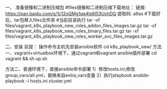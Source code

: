 一、 准备镜像和二进制压缩包
#files镜像和二进制压缩下载地址：
 链接: https://pan.baidu.com/s/1c12oQMg1qe4Is6I53UxhDQ 提取码: a9as 
#下载好后，tar包移入files文件夹
#当前目录执行
 tar -xf files/vagrant_k8s_playbook_new_roles_addon_files_images.tar.gz
 tar -xf files/vagrant_k8s_playbook_new_roles_binary_files.tar.gz
 tar -xf files/vagrant_k8s_playbook_new_roles_worker_svc_files_images.tar.gz

 二、安装
 前提： 操作命令主机先安装ansible软件 
 cd k8s_playbook_new/
 方法一、vagrant+virtualbox环境下，通过vagrant和vagrant ansible插件部署
 cd vagrant && sh up.sh

 方法二、普通环境下，直接ansible命令部署
 1）修改hosts.ini;修改group_vars/all.yml，替换来自extra_vars变量
 2）执行playbook
 ansbile-playbook -i hosts.ini cluster.yml  
